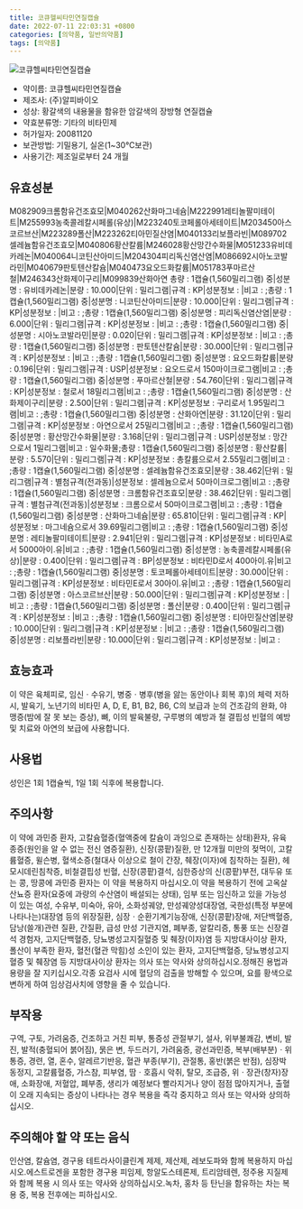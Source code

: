 ```yaml
---
title: 코큐헬씨타민연질캡슐
date: 2022-07-11 22:03:31 +0800
categories: [의약품, 일반의약품]
tags: [의약품]
---
```

![코큐헬씨타민연질캡슐](https://nedrug.mfds.go.kr/pbp/cmn/itemImageDownload/147427941083600120)

- 약이름: 코큐헬씨타민연질캡슐
- 제조사: (주)알피바이오
- 성상: 황갈색의 내용물을 함유한 암갈색의 장방형 연질캡슐
- 약효분류명: 기타의 비타민제
- 허가일자: 20081120
- 보관방법: 기밀용기, 실온(1~30℃보관)
- 사용기간: 제조일로부터 24 개월
## 유효성분
M082909크롬함유건조효모|M040262산화마그네슘|M222991레티놀팔미테이트|M255993농축콜레칼시페롤(유상)|M223240토코페롤아세테이트|M203450아스코르브산|M223289폴산|M223262티아민질산염|M040133리보플라빈|M089702셀레늄함유건조효모|M040806황산칼륨|M246028황산망간수화물|M051233유비데카레논|M040064니코틴산아미드|M204304피리독신염산염|M086692시아노코발라민|M040679판토텐산칼슘|M040473요오드화칼륨|M051783푸마르산철|M246343산화제이구리|M099839산화아연
총량 : 1캡슐(1,560밀리그램) 중|성분명 : 유비데카레논|분량 : 10.000|단위 : 밀리그램|규격 : KP|성분정보 : |비고 : ;총량 : 1캡슐(1,560밀리그램) 중|성분명 : 니코틴산아미드|분량 : 10.000|단위 : 밀리그램|규격 : KP|성분정보 : |비고 : ;총량 : 1캡슐(1,560밀리그램) 중|성분명 : 피리독신염산염|분량 : 6.000|단위 : 밀리그램|규격 : KP|성분정보 : |비고 : ;총량 : 1캡슐(1,560밀리그램) 중|성분명 : 시아노코발라민|분량 : 0.020|단위 : 밀리그램|규격 : KP|성분정보 : |비고 : ;총량 : 1캡슐(1,560밀리그램) 중|성분명 : 판토텐산칼슘|분량 : 30.000|단위 : 밀리그램|규격 : KP|성분정보 : |비고 : ;총량 : 1캡슐(1,560밀리그램) 중|성분명 : 요오드화칼륨|분량 : 0.196|단위 : 밀리그램|규격 : USP|성분정보 : 요오드로서 150마이크로그램|비고 : ;총량 : 1캡슐(1,560밀리그램) 중|성분명 : 푸마르산철|분량 : 54.760|단위 : 밀리그램|규격 : KP|성분정보 : 철로서 18밀리그램|비고 : ;총량 : 1캡슐(1,560밀리그램) 중|성분명 : 산화제이구리|분량 : 2.500|단위 : 밀리그램|규격 : KP|성분정보 : 구리로서 1.95밀리그램|비고 : ;총량 : 1캡슐(1,560밀리그램) 중|성분명 : 산화아연|분량 : 31.120|단위 : 밀리그램|규격 : KP|성분정보 : 아연으로서 25밀리그램|비고 : ;총량 : 1캡슐(1,560밀리그램) 중|성분명 : 황산망간수화물|분량 : 3.168|단위 : 밀리그램|규격 : USP|성분정보 : 망간으로서 1밀리그램|비고 : 일수화물;총량 : 1캡슐(1,560밀리그램) 중|성분명 : 황산칼륨|분량 : 5.570|단위 : 밀리그램|규격 : KP|성분정보 : 총칼륨으로서 2.55밀리그램|비고 : ;총량 : 1캡슐(1,560밀리그램) 중|성분명 : 셀레늄함유건조효모|분량 : 38.462|단위 : 밀리그램|규격 : 별첨규격(전과동)|성분정보 : 셀레늄으로서 50마이크로그램|비고 : ;총량 : 1캡슐(1,560밀리그램) 중|성분명 : 크롬함유건조효모|분량 : 38.462|단위 : 밀리그램|규격 : 별첨규격(전과동)|성분정보 : 크롬으로서 50마이크로그램|비고 : ;총량 : 1캡슐(1,560밀리그램) 중|성분명 : 산화마그네슘|분량 : 65.810|단위 : 밀리그램|규격 : KP|성분정보 : 마그네슘으로서 39.69밀리그램|비고 : ;총량 : 1캡슐(1,560밀리그램) 중|성분명 : 레티놀팔미테이트|분량 : 2.941|단위 : 밀리그램|규격 : KP|성분정보 : 비타민A로서 5000아이.유|비고 : ;총량 : 1캡슐(1,560밀리그램) 중|성분명 : 농축콜레칼시페롤(유상)|분량 : 0.400|단위 : 밀리그램|규격 : BP|성분정보 : 비타민D로서 400아이.유|비고 : ;총량 : 1캡슐(1,560밀리그램) 중|성분명 : 토코페롤아세테이트|분량 : 30.000|단위 : 밀리그램|규격 : KP|성분정보 : 비타민E로서 30아이.유|비고 : ;총량 : 1캡슐(1,560밀리그램) 중|성분명 : 아스코르브산|분량 : 50.000|단위 : 밀리그램|규격 : KP|성분정보 : |비고 : ;총량 : 1캡슐(1,560밀리그램) 중|성분명 : 폴산|분량 : 0.400|단위 : 밀리그램|규격 : KP|성분정보 : |비고 : ;총량 : 1캡슐(1,560밀리그램) 중|성분명 : 티아민질산염|분량 : 10.000|단위 : 밀리그램|규격 : KP|성분정보 : |비고 : ;총량 : 1캡슐(1,560밀리그램) 중|성분명 : 리보플라빈|분량 : 10.000|단위 : 밀리그램|규격 : KP|성분정보 : |비고 :
## 효능효과
이 약은 육체피로, 임신ㆍ수유기, 병중ㆍ병후(병을 앓는 동안이나 회복 후)의 체력 저하 시, 발육기, 노년기의 비타민 A, D, E, B1, B2, B6, C의 보급과 눈의 건조감의 완화, 야맹증(밤에 잘 못 보는 증상), 뼈, 이의 발육불량, 구루병의 예방과 철 결핍성 빈혈의 예방 및 치료와 아연의 보급에 사용합니다.
## 사용법
성인은 1회 1캡슐씩, 1일 1회 식후에 복용합니다.
## 주의사항
이 약에 과민증 환자, 고칼슘혈증(혈액중에 칼슘이 과잉으로 존재하는 상태)환자, 유육종증(원인을 알 수 없는 전신 염증질환), 신장(콩팥)질환, 만 12개월 미만의 젖먹이, 고칼륨혈증, 윌슨병, 혈색소증(철대사 이상으로 철이 간장, 췌장(이자)에 침착하는 질환), 헤모시데린침착증, 비철결핍성 빈혈, 신장(콩팥)결석, 심한증상의 신(콩팥)부전, 대두유 또는 콩, 땅콩에 과민증 환자는 이 약을 복용하지 마십시오.이 약을 복용하기 전에 고옥살산뇨증 환자(요중에 과량의 수산염이 배설되는 상태), 임부 또는 임신하고 있을 가능성이 있는 여성, 수유부, 미숙아, 유아, 소화성궤양, 만성궤양성대장염, 국한성(특정 부분에 나타나는)대장염 등의 위장질환, 심장ㆍ순환기계기능장애, 신장(콩팥)장애, 저단백혈증, 담낭(쓸개)관련 질환, 간질환, 급성 만성 기관지염, 폐부종, 알칼리증, 통풍 또는 신장결석 경험자, 고지단백혈증, 당뇨병성고지질혈증 및 췌장(이자)염 등 지방대사이상 환자, 폴산이 부족한 환자, 혈전(혈관 막힘)성 소인이 있는 환자, 고지단백혈증, 당뇨병성고지혈증 및 췌장염 등 지방대사이상 환자는 의사 또는 약사와 상의하십시오.정해진 용법과 용량을 잘 지키십시오.각종 요검사 시에 혈당의 검출을 방해할 수 있으며, 요를 황색으로 변하게 하여 임상검사치에 영향을 줄 수 있습니다.
## 부작용
구역, 구토, 가려움증, 건조하고 거친 피부, 통증성 관절부기, 설사, 위부불쾌감, 변비, 발진, 발적(충혈되어 붉어짐), 묽은 변, 두드러기, 가려움증, 광선과민증, 복부(배부분)ㆍ위통증, 경련, 열, 혼수, 알레르기반응, 혈관 부종(부기), 관절통, 홍반(붉은 반점), 심장박동정지, 고칼륨혈증, 가스참, 피부염, 땀ㆍ호흡시 악취, 탈모, 조급증, 위ㆍ장관(창자)장애, 소화장애, 저혈압, 폐부종, 생리가 예정보다 빨라지거나 양이 점점 많아지거나, 출혈이 오래 지속되는 증상이 나타나는 경우 복용을 즉각 중지하고 의사 또는 약사와 상의하십시오.
## 주의해야 할 약 또는 음식
인산염, 칼슘염, 경구용 테트라사이클린계 제제, 제산제, 레보도파와 함께 복용하지 마십시오.에스트로겐을 포함한 경구용 피임제, 항알도스테론제, 트리암테렌, 정주용 지질제와 함께 복용 시 의사 또는 약사와 상의하십시오.녹차, 홍차 등 탄닌을 함유하는 차는 복용 중, 복용 전후에는 피하십시오.
